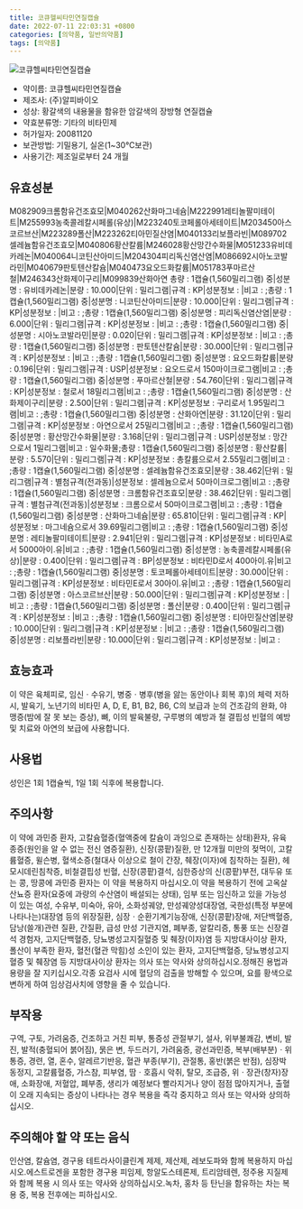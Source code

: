 ```yaml
---
title: 코큐헬씨타민연질캡슐
date: 2022-07-11 22:03:31 +0800
categories: [의약품, 일반의약품]
tags: [의약품]
---
```

![코큐헬씨타민연질캡슐](https://nedrug.mfds.go.kr/pbp/cmn/itemImageDownload/147427941083600120)

- 약이름: 코큐헬씨타민연질캡슐
- 제조사: (주)알피바이오
- 성상: 황갈색의 내용물을 함유한 암갈색의 장방형 연질캡슐
- 약효분류명: 기타의 비타민제
- 허가일자: 20081120
- 보관방법: 기밀용기, 실온(1~30℃보관)
- 사용기간: 제조일로부터 24 개월
## 유효성분
M082909크롬함유건조효모|M040262산화마그네슘|M222991레티놀팔미테이트|M255993농축콜레칼시페롤(유상)|M223240토코페롤아세테이트|M203450아스코르브산|M223289폴산|M223262티아민질산염|M040133리보플라빈|M089702셀레늄함유건조효모|M040806황산칼륨|M246028황산망간수화물|M051233유비데카레논|M040064니코틴산아미드|M204304피리독신염산염|M086692시아노코발라민|M040679판토텐산칼슘|M040473요오드화칼륨|M051783푸마르산철|M246343산화제이구리|M099839산화아연
총량 : 1캡슐(1,560밀리그램) 중|성분명 : 유비데카레논|분량 : 10.000|단위 : 밀리그램|규격 : KP|성분정보 : |비고 : ;총량 : 1캡슐(1,560밀리그램) 중|성분명 : 니코틴산아미드|분량 : 10.000|단위 : 밀리그램|규격 : KP|성분정보 : |비고 : ;총량 : 1캡슐(1,560밀리그램) 중|성분명 : 피리독신염산염|분량 : 6.000|단위 : 밀리그램|규격 : KP|성분정보 : |비고 : ;총량 : 1캡슐(1,560밀리그램) 중|성분명 : 시아노코발라민|분량 : 0.020|단위 : 밀리그램|규격 : KP|성분정보 : |비고 : ;총량 : 1캡슐(1,560밀리그램) 중|성분명 : 판토텐산칼슘|분량 : 30.000|단위 : 밀리그램|규격 : KP|성분정보 : |비고 : ;총량 : 1캡슐(1,560밀리그램) 중|성분명 : 요오드화칼륨|분량 : 0.196|단위 : 밀리그램|규격 : USP|성분정보 : 요오드로서 150마이크로그램|비고 : ;총량 : 1캡슐(1,560밀리그램) 중|성분명 : 푸마르산철|분량 : 54.760|단위 : 밀리그램|규격 : KP|성분정보 : 철로서 18밀리그램|비고 : ;총량 : 1캡슐(1,560밀리그램) 중|성분명 : 산화제이구리|분량 : 2.500|단위 : 밀리그램|규격 : KP|성분정보 : 구리로서 1.95밀리그램|비고 : ;총량 : 1캡슐(1,560밀리그램) 중|성분명 : 산화아연|분량 : 31.120|단위 : 밀리그램|규격 : KP|성분정보 : 아연으로서 25밀리그램|비고 : ;총량 : 1캡슐(1,560밀리그램) 중|성분명 : 황산망간수화물|분량 : 3.168|단위 : 밀리그램|규격 : USP|성분정보 : 망간으로서 1밀리그램|비고 : 일수화물;총량 : 1캡슐(1,560밀리그램) 중|성분명 : 황산칼륨|분량 : 5.570|단위 : 밀리그램|규격 : KP|성분정보 : 총칼륨으로서 2.55밀리그램|비고 : ;총량 : 1캡슐(1,560밀리그램) 중|성분명 : 셀레늄함유건조효모|분량 : 38.462|단위 : 밀리그램|규격 : 별첨규격(전과동)|성분정보 : 셀레늄으로서 50마이크로그램|비고 : ;총량 : 1캡슐(1,560밀리그램) 중|성분명 : 크롬함유건조효모|분량 : 38.462|단위 : 밀리그램|규격 : 별첨규격(전과동)|성분정보 : 크롬으로서 50마이크로그램|비고 : ;총량 : 1캡슐(1,560밀리그램) 중|성분명 : 산화마그네슘|분량 : 65.810|단위 : 밀리그램|규격 : KP|성분정보 : 마그네슘으로서 39.69밀리그램|비고 : ;총량 : 1캡슐(1,560밀리그램) 중|성분명 : 레티놀팔미테이트|분량 : 2.941|단위 : 밀리그램|규격 : KP|성분정보 : 비타민A로서 5000아이.유|비고 : ;총량 : 1캡슐(1,560밀리그램) 중|성분명 : 농축콜레칼시페롤(유상)|분량 : 0.400|단위 : 밀리그램|규격 : BP|성분정보 : 비타민D로서 400아이.유|비고 : ;총량 : 1캡슐(1,560밀리그램) 중|성분명 : 토코페롤아세테이트|분량 : 30.000|단위 : 밀리그램|규격 : KP|성분정보 : 비타민E로서 30아이.유|비고 : ;총량 : 1캡슐(1,560밀리그램) 중|성분명 : 아스코르브산|분량 : 50.000|단위 : 밀리그램|규격 : KP|성분정보 : |비고 : ;총량 : 1캡슐(1,560밀리그램) 중|성분명 : 폴산|분량 : 0.400|단위 : 밀리그램|규격 : KP|성분정보 : |비고 : ;총량 : 1캡슐(1,560밀리그램) 중|성분명 : 티아민질산염|분량 : 10.000|단위 : 밀리그램|규격 : KP|성분정보 : |비고 : ;총량 : 1캡슐(1,560밀리그램) 중|성분명 : 리보플라빈|분량 : 10.000|단위 : 밀리그램|규격 : KP|성분정보 : |비고 :
## 효능효과
이 약은 육체피로, 임신ㆍ수유기, 병중ㆍ병후(병을 앓는 동안이나 회복 후)의 체력 저하 시, 발육기, 노년기의 비타민 A, D, E, B1, B2, B6, C의 보급과 눈의 건조감의 완화, 야맹증(밤에 잘 못 보는 증상), 뼈, 이의 발육불량, 구루병의 예방과 철 결핍성 빈혈의 예방 및 치료와 아연의 보급에 사용합니다.
## 사용법
성인은 1회 1캡슐씩, 1일 1회 식후에 복용합니다.
## 주의사항
이 약에 과민증 환자, 고칼슘혈증(혈액중에 칼슘이 과잉으로 존재하는 상태)환자, 유육종증(원인을 알 수 없는 전신 염증질환), 신장(콩팥)질환, 만 12개월 미만의 젖먹이, 고칼륨혈증, 윌슨병, 혈색소증(철대사 이상으로 철이 간장, 췌장(이자)에 침착하는 질환), 헤모시데린침착증, 비철결핍성 빈혈, 신장(콩팥)결석, 심한증상의 신(콩팥)부전, 대두유 또는 콩, 땅콩에 과민증 환자는 이 약을 복용하지 마십시오.이 약을 복용하기 전에 고옥살산뇨증 환자(요중에 과량의 수산염이 배설되는 상태), 임부 또는 임신하고 있을 가능성이 있는 여성, 수유부, 미숙아, 유아, 소화성궤양, 만성궤양성대장염, 국한성(특정 부분에 나타나는)대장염 등의 위장질환, 심장ㆍ순환기계기능장애, 신장(콩팥)장애, 저단백혈증, 담낭(쓸개)관련 질환, 간질환, 급성 만성 기관지염, 폐부종, 알칼리증, 통풍 또는 신장결석 경험자, 고지단백혈증, 당뇨병성고지질혈증 및 췌장(이자)염 등 지방대사이상 환자, 폴산이 부족한 환자, 혈전(혈관 막힘)성 소인이 있는 환자, 고지단백혈증, 당뇨병성고지혈증 및 췌장염 등 지방대사이상 환자는 의사 또는 약사와 상의하십시오.정해진 용법과 용량을 잘 지키십시오.각종 요검사 시에 혈당의 검출을 방해할 수 있으며, 요를 황색으로 변하게 하여 임상검사치에 영향을 줄 수 있습니다.
## 부작용
구역, 구토, 가려움증, 건조하고 거친 피부, 통증성 관절부기, 설사, 위부불쾌감, 변비, 발진, 발적(충혈되어 붉어짐), 묽은 변, 두드러기, 가려움증, 광선과민증, 복부(배부분)ㆍ위통증, 경련, 열, 혼수, 알레르기반응, 혈관 부종(부기), 관절통, 홍반(붉은 반점), 심장박동정지, 고칼륨혈증, 가스참, 피부염, 땀ㆍ호흡시 악취, 탈모, 조급증, 위ㆍ장관(창자)장애, 소화장애, 저혈압, 폐부종, 생리가 예정보다 빨라지거나 양이 점점 많아지거나, 출혈이 오래 지속되는 증상이 나타나는 경우 복용을 즉각 중지하고 의사 또는 약사와 상의하십시오.
## 주의해야 할 약 또는 음식
인산염, 칼슘염, 경구용 테트라사이클린계 제제, 제산제, 레보도파와 함께 복용하지 마십시오.에스트로겐을 포함한 경구용 피임제, 항알도스테론제, 트리암테렌, 정주용 지질제와 함께 복용 시 의사 또는 약사와 상의하십시오.녹차, 홍차 등 탄닌을 함유하는 차는 복용 중, 복용 전후에는 피하십시오.
